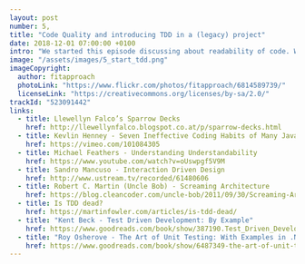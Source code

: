 ```yaml
---
layout: post
number: 5,
title: "Code Quality and introducing TDD in a (legacy) project"
date: 2018-12-01 07:00:00 +0100
intro: "We started this episode discussing about readability of code. What actually is readability? It seems, that next to names, there are other important things to consider, like visual structure. In the second part we talked about how to get started with Test Driven Development (TDD) in a project were nobody else is doing it. We found a few suitable ways to get things started. Finally we concluded the episode with our personal history, how we each one of us got started with TDD."
image: "/assets/images/5_start_tdd.png"
imageCopyright:
  author: fitapproach
  photoLink: "https://www.flickr.com/photos/fitapproach/6814589739/"
  licenseLink: "https://creativecommons.org/licenses/by-sa/2.0/"
trackId: "523091442"
links:
  - title: Llewellyn Falco’s Sparrow Decks
    href: http://llewellynfalco.blogspot.co.at/p/sparrow-decks.html
  - title: Kevlin Henney - Seven Ineffective Coding Habits of Many Java Programmer
    href: https://vimeo.com/101084305
  - title: Michael Feathers - Understanding Understandability
    href: https://www.youtube.com/watch?v=oUswpgf5V9M
  - title: Sandro Mancuso - Interaction Driven Design
    href: http://www.ustream.tv/recorded/61480606
  - title: Robert C. Martin (Uncle Bob) - Screaming Architecture
    href: https://blog.cleancoder.com/uncle-bob/2011/09/30/Screaming-Architecture.html
  - title: Is TDD dead?
    href: https://martinfowler.com/articles/is-tdd-dead/
  - title: "Kent Beck - Test Driven Development: By Example"
    href: https://www.goodreads.com/book/show/387190.Test_Driven_Development
  - title: "Roy Osherove - The Art of Unit Testing: With Examples in .NET"
    href: https://www.goodreads.com/book/show/6487349-the-art-of-unit-testing
---
```

